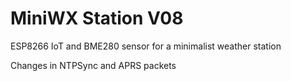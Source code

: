 # MiniWX Station V08
ESP8266 IoT and BME280 sensor for a minimalist weather station

Changes in NTPSync and APRS packets
